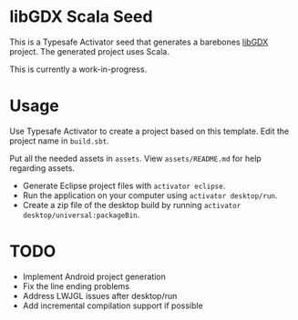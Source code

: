 # libGDX Scala Seed
This is a Typesafe Activator seed that generates a barebones [libGDX](http://libgdx.badlogicgames.com/) project. The generated project uses Scala.

This is currently a work-in-progress.

# Usage
Use Typesafe Activator to create a project based on this template. Edit the project name in `build.sbt`.

Put all the needed assets in `assets`. View `assets/README.md` for help regarding assets.

* Generate Eclipse project files with `activator eclipse`.
* Run the application on your computer using `activator desktop/run`.
* Create a zip file of the desktop build by running `activator desktop/universal:packageBin`.

# TODO
* Implement Android project generation
* Fix the line ending problems
* Address LWJGL issues after desktop/run
* Add incremental compilation support if possible
